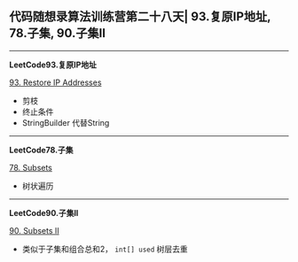 ## **代码随想录算法训练营第二十八天| 93.复原IP地址, 78.子集, 90.子集II**
<hr/>

**LeetCode93.复原IP地址**

[93. Restore IP Addresses](https://leetcode.cn/problems/restore-ip-addresses/description/)

- 剪枝
- 终止条件
- StringBuilder 代替String

<hr/>

**LeetCode78.子集**

[78. Subsets](https://leetcode.cn/problems/subsets/description/)

- 树状遍历

<hr/>

**LeetCode90.子集II**

[90. Subsets II](https://leetcode.cn/problems/subsets-ii/description/)

- 类似于子集和组合总和2， `int[] used` 树层去重